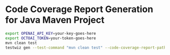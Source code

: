 # Code Coverage Report Generation for Java Maven Project

```bash
export OPENAI_API_KEY=your-key-goes-here
export OCTOAI_TOKEN=your-token-goes-here
mvn clean test
testwiz gen --test-command "mvn clean test" --code-coverage-report-path "target/site/jacoco/jacoco.xml" --test-file-path "src/test/java/BankAccountTest.java" --source-file-path "src/main/java/com/example/BankAccount.java" --coverage-type jacoco  --model "gpt-4o"
```
